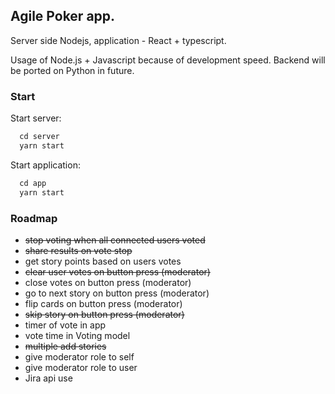 ## Agile Poker app.

Server side Nodejs, application - React + typescript.

Usage of Node.js + Javascript because of development speed. Backend will be ported on Python in future.

### Start

Start server:

```javascript
  cd server
  yarn start
```

Start application:

```javascript
  cd app
  yarn start
```

### Roadmap

* ~~stop voting when all connected users voted~~
* ~~share results on vote stop~~
* get story points based on users votes
* ~~clear user votes on button press (moderator)~~
* close votes on button press (moderator)
* go to next story on button press (moderator)
* flip cards on button press (moderator)
* ~~skip story on button press (moderator)~~
* timer of vote in app
* vote time in Voting model
* ~~multiple add stories~~
* give moderator role to self
* give moderator role to user
* Jira api use